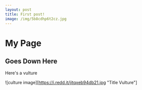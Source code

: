 ```yaml
---
layout: post
title: First post!
image: /img/5b8cdhp6t2cz.jpg
---
```


# My Page

## Goes Down Here

Here's a vulture

![culture image][https://i.redd.it/jitqxeb94db21.jpg "Title Vulture"]
